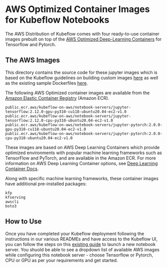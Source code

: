 # AWS Optimized Container Images for Kubeflow Notebooks

The AWS Distribution of Kubeflow comes with four ready-to-use container images prebuilt on top of the [AWS Optimized Deep-Learning Containers](https://aws.amazon.com/machine-learning/containers/) for Tensorflow and Pytorch. 

## The AWS Images
This directory contains the source code for these jupyter images which is based on the Kubeflow guidelines on building custom images [here](https://v1-4-branch.kubeflow.org/docs/components/notebooks/custom-notebook/) as well as the existing sample Dockerfiles [here](https://github.com/kubeflow/kubeflow/tree/v1.5.0/components/example-notebook-servers). 

The following AWS Optimized container images are available from the [Amazon Elastic Container Registry](https://gallery.ecr.aws/kubeflow-on-aws/) (Amazon ECR).
```
public.ecr.aws/kubeflow-on-aws/notebook-servers/jupyter-tensorflow:2.12.0-gpu-py310-cu118-ubuntu20.04-ec2-v1.0
public.ecr.aws/kubeflow-on-aws/notebook-servers/jupyter-tensorflow:2.12.0-cpu-py310-ubuntu20.04-ec2-v1.0
public.ecr.aws/kubeflow-on-aws/notebook-servers/jupyter-pytorch:2.0.0-gpu-py310-cu118-ubuntu20.04-ec2-v1.0
public.ecr.aws/kubeflow-on-aws/notebook-servers/jupyter-pytorch:2.0.0-cpu-py310-ubuntu20.04-ec2-v1.0
```
These images are based on AWS Deep Learning Containers which provide optimized environments with popular machine learning frameworks such as TensorFlow and PyTorch, and are available in the Amazon ECR. For more information on AWS Deep Learning Container options, see [Deep Learning Container Docs](https://docs.aws.amazon.com/deep-learning-containers/latest/devguide/what-is-dlc.html).

Along with specific machine learning frameworks, these container images have additional pre-installed packages:
```
kfp
kfserving
awscli
boto3
```

## How to Use
Once you have completed your Kubeflow deployment following the instructions in our various READMEs and have access to the Kubeflow UI, you can follow the steps on this [existing guide](https://v1-4-branch.kubeflow.org/docs/components/notebooks/setup/) to launch a new notebook server. You shuold be able to see a dropdown list of available AWS images while configuring this notebook server - choose Tensorflow or Pytorch, CPU or GPU as per your requirements and get started. 


